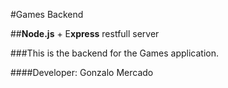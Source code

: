 #Games Backend

##**Node.js** + E**xpress** restfull server

###This is the backend for the Games application.

####Developer: Gonzalo Mercado